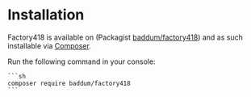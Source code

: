 Installation
======

Factory418 is available on (Packagist [baddum/factory418](http://packagist.org/packages/baddum/factory418))
and as such installable via [Composer](http://getcomposer.org/).

Run the following command in your console:

	```sh
	composer require baddum/factory418
	```

